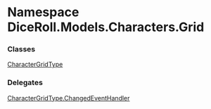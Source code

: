 # <a id="DiceRoll_Models_Characters_Grid"></a> Namespace DiceRoll.Models.Characters.Grid

### Classes

 [CharacterGridType](DiceRoll.Models.Characters.Grid.CharacterGridType.md)

### Delegates

 [CharacterGridType.ChangedEventHandler](DiceRoll.Models.Characters.Grid.CharacterGridType.ChangedEventHandler.md)

